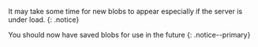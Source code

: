 It may take some time for new blobs to appear especially if the server is under load.
{: .notice}

You should now have saved blobs for use in the future
{: .notice--primary}
